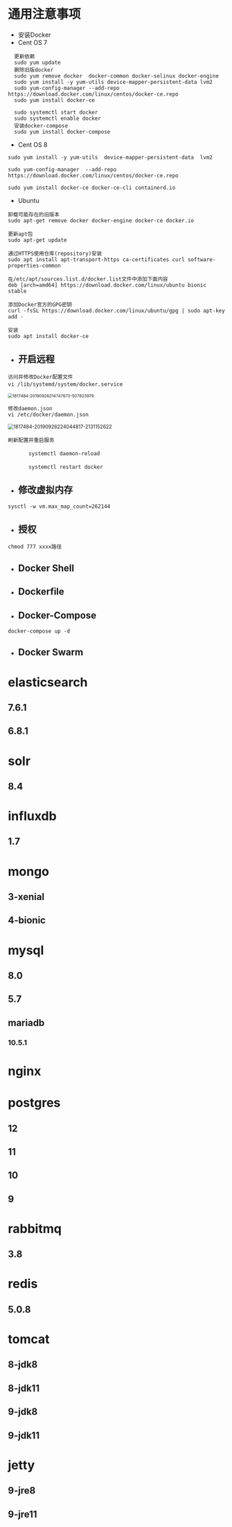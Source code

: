 # 通用注意事项

- 安装Docker
- Cent OS 7

```shell
  更新依赖
  sudo yum update
  删除旧版docker
  sudo yum remove docker  docker-common docker-selinux docker-engine
  sudo yum install -y yum-utils device-mapper-persistent-data lvm2
  sudo yum-config-manager --add-repo https://download.docker.com/linux/centos/docker-ce.repo
  sudo yum install docker-ce
  
  sudo systemctl start docker
  sudo systemctl enable docker
  安装docker-compose
  sudo yum install docker-compose
```

- Cent OS 8

```shell
sudo yum install -y yum-utils  device-mapper-persistent-data  lvm2
 
sudo yum-config-manager  --add-repo   https://download.docker.com/linux/centos/docker-ce.repo
 
sudo yum install docker-ce docker-ce-cli containerd.io
```

- Ubuntu

```shell
卸载可能存在的旧版本
sudo apt-get remove docker docker-engine docker-ce docker.io

更新apt包
sudo apt-get update

通过HTTPS使用仓库(repository)安装
sudo apt install apt-transport-https ca-certificates curl software-properties-common

在/etc/apt/sources.list.d/docker.list文件中添加下面内容
deb [arch=amd64] https://download.docker.com/linux/ubuntu bionic stable

添加Docker官方的GPG密钥
curl -fsSL https://download.docker.com/linux/ubuntu/gpg | sudo apt-key add -

安装
sudo apt install docker-ce
```

- ## 开启远程

```
访问并修改Docker配置文件  
vi /lib/systemd/system/docker.service　

```
<img src="C:\Users\Administrator\Downloads\1817484-20190926214747673-507823979.png" alt="1817484-20190926214747673-507823979" style="zoom: 67%;" />

```shell
修改daemon.json  
vi /etc/docker/daemon.json
```

<img src="C:\Users\Administrator\Downloads\1817484-20190926224044817-2131152622.png" alt="1817484-20190926224044817-2131152622" style="zoom: 80%;" />

```shell
刷新配置并重启服务

　　　　systemctl daemon‐reload

　　　　systemctl restart docker
```




- ## 修改虚拟内存

```shell
sysctl -w vm.max_map_count=262144
```



- ## 授权

```shell
chmod 777 xxxx路径
```

- ## Docker Shell

- ## Dockerfile

- ## Docker-Compose

```shell
docker-compose up -d
```

- ## Docker Swarm



# elasticsearch

## 7.6.1

## 6.8.1

# solr

## 8.4

# influxdb

## 1.7

# mongo

## 3-xenial

## 4-bionic

# mysql

## 8.0

## 5.7

## mariadb

### 10.5.1

# nginx

# postgres

## 12

## 11

## 10

## 9

# rabbitmq

## 3.8

# redis

## 5.0.8

# tomcat

## 8-jdk8

## 8-jdk11

## 9-jdk8

## 9-jdk11

# jetty

## 9-jre8

## 9-jre11
